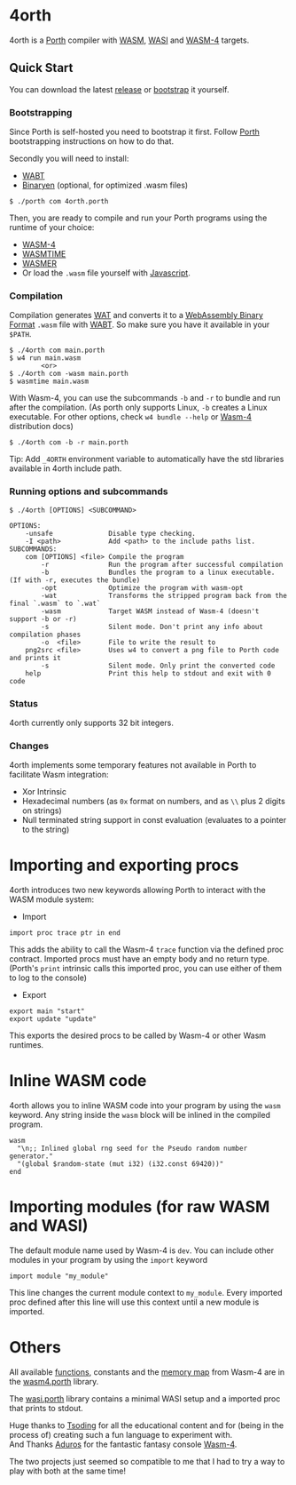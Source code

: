 # 4orth 
4orth is a [Porth](https://gitlab.com/tsoding/porth) compiler with [WASM](https://webassembly.org/), [WASI](https://wasi.dev/) and [WASM-4](https://wasm4.org/) targets.

## Quick Start

You can download the latest [release](https://github.com/FrankWPA/4orth/releases) or [bootstrap](https://github.com/FrankWPA/4orth#bootstrapping) it yourself.

### Bootstrapping

Since Porth is self-hosted you need to bootstrap it first. Follow [Porth](https://gitlab.com/tsoding/porth) bootstrapping instructions on how to do that.

Secondly you will need to install:
- [WABT](https://github.com/WebAssembly/wabt)
- [Binaryen](https://github.com/WebAssembly/binaryen) (optional, for optimized .wasm files)

```console
$ ./porth com 4orth.porth
```

Then, you are ready to compile and run your Porth programs using the runtime of your choice:
- [WASM-4](https://wasm4.org/)
- [WASMTIME](https://wasmtime.dev/)
- [WASMER](https://wasmer.io/)
- Or load the `.wasm` file yourself with [Javascript](https://developer.mozilla.org/en-US/docs/WebAssembly/Loading_and_running).

### Compilation

Compilation generates [WAT](https://developer.mozilla.org/en-US/docs/WebAssembly/Understanding_the_text_format) and converts it to a [WebAssembly Binary Format](https://webassembly.github.io/spec/core/binary/index.html) `.wasm` file with [WABT](https://developer.mozilla.org/en-US/docs/WebAssembly/Text_format_to_wasm). So make sure you have it available in your `$PATH`.

```console
$ ./4orth com main.porth
$ w4 run main.wasm
        <or>
$ ./4orth com -wasm main.porth
$ wasmtime main.wasm
```

With Wasm-4, you can use the subcommands `-b` and `-r` to bundle and run after the compilation. (As porth only supports Linux, `-b` creates a Linux executable. For other options, check `w4 bundle --help` or [Wasm-4](https://wasm4.org/docs/guides/distribution) distribution docs)

```console
$ ./4orth com -b -r main.porth
```

Tip: Add `_4ORTH` environment variable to automatically have the std libraries available in 4orth include path.

### Running options and subcommands

```console
$ ./4orth [OPTIONS] <SUBCOMMAND>

OPTIONS:
    -unsafe              Disable type checking.
    -I <path>            Add <path> to the include paths list.
SUBCOMMANDS:
    com [OPTIONS] <file> Compile the program
        -r               Run the program after successful compilation
        -b               Bundles the program to a linux executable. (If with -r, executes the bundle)
        -opt             Optimize the program with wasm-opt
        -wat             Transforms the stripped program back from the final `.wasm` to `.wat`
        -wasm            Target WASM instead of Wasm-4 (doesn't support -b or -r)
        -s               Silent mode. Don't print any info about compilation phases
        -o  <file>       File to write the result to 
    png2src <file>       Uses w4 to convert a png file to Porth code and prints it
        -s               Silent mode. Only print the converted code
    help                 Print this help to stdout and exit with 0 code
```

### Status

4orth currently only supports 32 bit integers.

### Changes

4orth implements some temporary features not available in Porth to facilitate Wasm integration:

- Xor Intrinsic
- Hexadecimal numbers (as `0x` format on numbers, and as `\\` plus 2 digits on strings)
- Null terminated string support in const evaluation (evaluates to a pointer to the string)

# Importing and exporting procs
4orth introduces two new keywords allowing Porth to interact with the WASM module system:

- Import
```porth
import proc trace ptr in end
```
This adds the ability to call the Wasm-4 `trace` function via the defined proc contract. Imported procs must have an empty body and no return type. 
(Porth's `print` intrinsic calls this imported proc, you can use either of them to log to the console)

- Export
```porth
export main "start"
export update "update"
```

This exports the desired procs to be called by Wasm-4 or other Wasm runtimes.

# Inline WASM code
4orth allows you to inline WASM code into your program by using the `wasm` keyword. Any string inside the `wasm` block will be inlined in the compiled program.

```porth
wasm 
  "\n;; Inlined global rng seed for the Pseudo random number generator."
  "(global $random-state (mut i32) (i32.const 69420))" 
end
```

# Importing modules (for raw WASM and WASI)

The default module name used by Wasm-4 is `dev`. You can include other modules in your program by using the `import` keyword

```porth
import module "my_module"
```
This line changes the current module context to `my_module`. Every imported proc defined after this line will use this context until a new module is imported.

# Others

All available [functions](https://wasm4.org/docs/reference/functions), constants and the [memory map](https://wasm4.org/docs/reference/memory) from Wasm-4 are in the [wasm4.porth](./std/wasm4.porth) library.

The [wasi.porth](./std/wasi.porth) library contains a minimal WASI setup and a imported proc that prints to stdout.

Huge thanks to [Tsoding](https://github.com/tsoding) for all the educational content and for (being in the process of) creating such a fun language to experiment with.\
And Thanks [Aduros](https://github.com/aduros) for the fantastic fantasy console [Wasm-4](https://wasm4.org/).

The two projects just seemed so compatible to me that I had to try a way to play with both at the same time!

